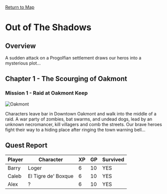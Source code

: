 [Return to Map](https://barry4356.pythonanywhere.com/aof_interactive_map?showQuests=on)

# Out of The Shadows

## Overview
A sudden attack on a Progolfian settlement draws our heros into a mysterious plot...

## Chapter 1 - The Scourging of Oakmont
### Mission 1 - Raid at Oakmont Keep
![Oakmont](../static/images/DowntownOakmont1.jpg "Oakmont")

Characters leave bar in Downtown Oakmont and walk into the middle of a raid. A war party of zombies, bat swarms, and undead dogs, lead by an unknown necromancer, kill villagers and comb the streets. Our brave heroes fight their way to a hiding place after ringing the town warning bell...
## Quest Report
| Player | Character | XP | GP | Survived |
| --- | --- | --- | --- | --- |
| Barry | Loger | 6 | 10 | YES | 
| Caleb | El Tigre de' Boxque | 6 | 10 | YES | 
| Alex | ? | 6 | 10 | YES | 
